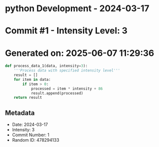 ﻿# python Development - 2024-03-17
# Commit #1 - Intensity Level: 3
# Generated on: 2025-06-07 11:29:36
```python
def process_data_1(data, intensity=3):
    '''Process data with specified intensity level'''
    result = []
    for item in data:
        if item > 0:
            processed = item * intensity + 86
            result.append(processed)
    return result
```
## Metadata
- Date: 2024-03-17
- Intensity: 3
- Commit Number: 1
- Random ID: 478294133
